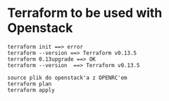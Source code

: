 # Terraform to be used with Openstack
```
terraform init ==> error
terraform --version ==> Terraform v0.13.5
terraform 0.13upgrade ==> OK
terraform --version  ==> Terraform v0.13.5

source plik do openstack'a z OPENRC'em
terraform plan
terraform apply
```